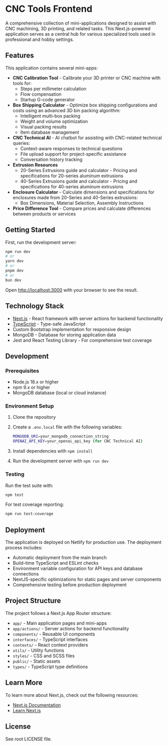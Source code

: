 # CNC Tools Frontend

A comprehensive collection of mini-applications designed to assist with CNC machining, 3D printing, and related tasks. This Next.js-powered application serves as a central hub for various specialized tools used in professional and hobby settings.

## Features

This application contains several mini-apps:

- **CNC Calibration Tool** - Calibrate your 3D printer or CNC machine with tools for:
  - Steps per millimeter calculation
  - Flow compensation
  - Startup G-code generator
- **Box Shipping Calculator** - Optimize box shipping configurations and costs using an advanced 3D bin packing algorithm:
  - Intelligent multi-box packing
  - Weight and volume optimization
  - Visual packing results
  - Item database management
- **CNC Technical AI** - AI chatbot for assisting with CNC-related technical queries:
  - Context-aware responses to technical questions
  - File upload support for project-specific assistance
  - Conversation history tracking
- **Extrusion Resources**
  - 20-Series Extrusions guide and calculator - Pricing and specifications for 20-series aluminum extrusions
  - 40-Series Extrusions guide and calculator - Pricing and specifications for 40-series aluminum extrusions
- **Enclosure Calculator** - Calculate dimensions and specifications for enclosures made from 20-Series and 40-Series extrusions:
  - Box Dimensions, Material Selection, Assembly Instructions
- **Price Difference Tool** - Compare prices and calculate differences between products or services

## Getting Started

First, run the development server:

```bash
npm run dev
# or
yarn dev
# or
pnpm dev
# or
bun dev
```

Open [http://localhost:3000](http://localhost:3000) with your browser to see the result.

## Technology Stack

- [Next.js](https://nextjs.org/) - React framework with server actions for backend functionality
- [TypeScript](https://www.typescriptlang.org/) - Type-safe JavaScript
- Custom Bootstrap implementation for responsive design
- MongoDB - Database for storing application data
- Jest and React Testing Library - For comprehensive test coverage

## Development

### Prerequisites

- Node.js 18.x or higher
- npm 9.x or higher
- MongoDB database (local or cloud instance)

### Environment Setup

1. Clone the repository
2. Create a `.env.local` file with the following variables:

   ```bash
   MONGODB_URI=your_mongodb_connection_string
   OPENAI_API_KEY=your_openai_api_key (for CNC Technical AI)
   ```

3. Install dependencies with `npm install`
4. Run the development server with `npm run dev`

### Testing

Run the test suite with:

```bash
npm test
```

For test coverage reporting:

```bash
npm run test:coverage
```

## Deployment

The application is deployed on Netlify for production use. The deployment process includes:

- Automatic deployment from the main branch
- Build-time TypeScript and ESLint checks
- Environment variable configuration for API keys and database connections
- NextJS-specific optimizations for static pages and server components
- Comprehensive testing before production deployment

## Project Structure

The project follows a Next.js App Router structure:

- `app/` - Main application pages and mini-apps
- `app/actions/` - Server actions for backend functionality
- `components/` - Reusable UI components
- `interfaces/` - TypeScript interfaces
- `contexts/` - React context providers
- `utils/` - Utility functions
- `styles/` - CSS and SCSS files
- `public/` - Static assets
- `types/` - TypeScript type definitions

## Learn More

To learn more about Next.js, check out the following resources:

- [Next.js Documentation](https://nextjs.org/docs)
- [Learn Next.js](https://nextjs.org/learn)

## License

See root LICENSE file.
